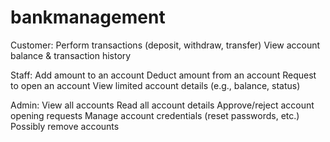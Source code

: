 # bankmanagement

Customer:
Perform transactions (deposit, withdraw, transfer)
View account balance & transaction history

Staff:
Add amount to an account
Deduct amount from an account
Request to open an account
View limited account details (e.g., balance, status)

Admin:
View all accounts
Read all account details
Approve/reject account opening requests
Manage account credentials (reset passwords, etc.)
Possibly remove accounts
